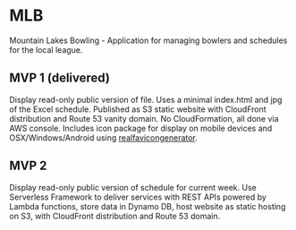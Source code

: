 # MLB
Mountain Lakes Bowling - Application for managing bowlers and schedules for the local league.
## MVP 1 (delivered)
Display read-only public version of file. Uses a minimal index.html and jpg of the Excel schedule. Published as S3 static website with CloudFront distribution and Route 53 vanity domain. No CloudFormation, all done via AWS console. Includes icon package for display on mobile devices and OSX/Windows/Android using [realfavicongenerator](http://realfavicongenerator.net).

## MVP 2
Display read-only public version of schedule for current week. Use Serverless Framework to deliver services with REST APIs powered by Lambda functions, store data in Dynamo DB, host website as static hosting on S3, with CloudFront distribution and Route 53 domain.
